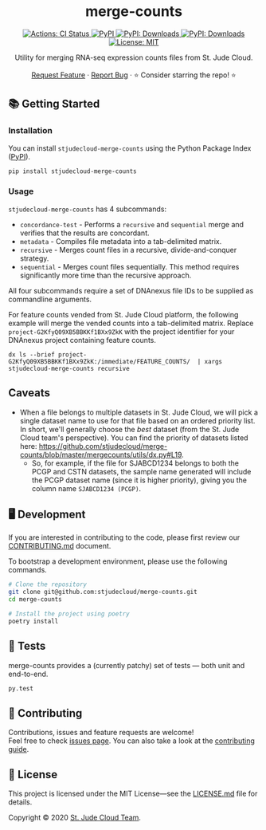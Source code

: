 <p align="center">
  <h1 align="center">
    merge-counts
  </h1>

  <p align="center">
    <a href="https://actions-badge.atrox.dev/stjudecloud/merge-counts/goto" target="_blank">
      <img alt="Actions: CI Status"
          src="https://img.shields.io/endpoint.svg?url=https%3A%2F%2Factions-badge.atrox.dev%2Fstjudecloud%2Fmerge-counts%2Fbadge&style=flat" />
    </a>
    <a href="https://pypi.org/project/stjudecloud-merge-counts/" target="_blank">
      <img alt="PyPI"
          src="https://img.shields.io/pypi/v/stjudecloud-merge-counts?color=orange">
    </a>
    <a href="https://pypi.python.org/pypi/stjudecloud-merge-counts/" target="_blank">
      <img alt="PyPI: Downloads"
          src="https://img.shields.io/pypi/dm/stjudecloud-merge-counts?color=orange">
    </a>
    <a href="https://pypi.python.org/pypi/stjudecloud-merge-counts/" target="_blank">
      <img alt="PyPI: Downloads"
          src="https://img.shields.io/pypi/pyversions/stjudecloud-merge-counts?color=orange">
    </a>
    <a href="https://github.com/stjudecloud/merge-counts/blob/master/LICENSE.md" target="_blank">
    <img alt="License: MIT"
          src="https://img.shields.io/badge/License-MIT-blue.svg" />
    </a>
  </p>


  <p align="center">
    Utility for merging RNA-seq expression counts files from St. Jude Cloud. 
    <br />
    <br />
    <a href="https://github.com/stjudecloud/merge-counts/issues/new?assignees=&labels=&template=feature_request.md&title=Descriptive%20Title&labels=enhancement">Request Feature</a>
    ·
    <a href="https://github.com/stjudecloud/merge-counts/issues/new?assignees=&labels=&template=bug_report.md&title=Descriptive%20Title&labels=bug">Report Bug</a>
    ·
    ⭐ Consider starring the repo! ⭐
    <br />
  </p>
</p>

## 📚 Getting Started

### Installation

You can install `stjudecloud-merge-counts` using the Python Package Index ([PyPI](https://pypi.org/)).

```bash
pip install stjudecloud-merge-counts
```

### Usage

`stjudecloud-merge-counts` has 4 subcommands:
* `concordance-test` - Performs a `recursive` and `sequential` merge and verifies that the results are concordant.
* `metadata` - Compiles file metadata into a tab-delimited matrix.
* `recursive` - Merges count files in a recursive, divide-and-conquer strategy.
* `sequential` - Merges count files sequentially. This method requires significantly more time than the recursive approach.

All four subcommands require a set of DNAnexus file IDs to be supplied as commandline arguments.

For feature counts vended from St. Jude Cloud platform, the following example will merge the vended counts into a tab-delimited matrix. Replace `project-G2KfyQ09XB5BBKKf1BXx9ZkK` with the project identifier for your DNAnexus project containing feature counts.

```dx ls --brief project-G2KfyQ09XB5BBKKf1BXx9ZkK:/immediate/FEATURE_COUNTS/  | xargs stjudecloud-merge-counts recursive```

## Caveats

- When a file belongs to multiple datasets in St. Jude Cloud, we will pick a single dataset name to use for that file based on an ordered priority list. In short, we'll generally choose the _best_ dataset (from the St. Jude Cloud team's perspective). You can find the priority of datasets listed here: https://github.com/stjudecloud/merge-counts/blob/master/mergecounts/utils/dx.py#L19.
  - So, for example, if the file for SJABCD1234 belongs to both the PCGP and CSTN datasets, the sample name generated will include the PCGP dataset name (since it is higher priority), giving you the column name `SJABCD1234 (PCGP)`.


## 🖥️ Development

If you are interested in contributing to the code, please first review
our [CONTRIBUTING.md][contributing-md] document. 

To bootstrap a development environment, please use the following commands.

```bash
# Clone the repository
git clone git@github.com:stjudecloud/merge-counts.git
cd merge-counts

# Install the project using poetry
poetry install
```

## 🚧️ Tests

merge-counts provides a (currently patchy) set of tests — both unit and end-to-end.

```bash
py.test
```

## 🤝 Contributing

Contributions, issues and feature requests are welcome!<br />Feel free to check [issues page](https://github.com/stjudecloud/merge-counts/issues). You can also take a look at the [contributing guide][contributing-md].

## 📝 License

This project is licensed under the MIT License—see the [LICENSE.md][license-md] file for details.

Copyright © 2020 [St. Jude Cloud Team](https://github.com/stjudecloud).<br />

[contributing-md]: https://github.com/stjudecloud/merge-counts/blob/master/CONTRIBUTING.md
[license-md]: https://github.com/stjudecloud/merge-counts/blob/master/LICENSE.md
